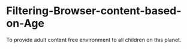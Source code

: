 # Filtering-Browser-content-based-on-Age
To provide adult content free environment to all children on this planet.
